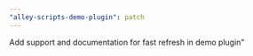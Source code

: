 ```yaml
---
"alley-scripts-demo-plugin": patch
---
```


Add support and documentation for fast refresh in demo plugin"
